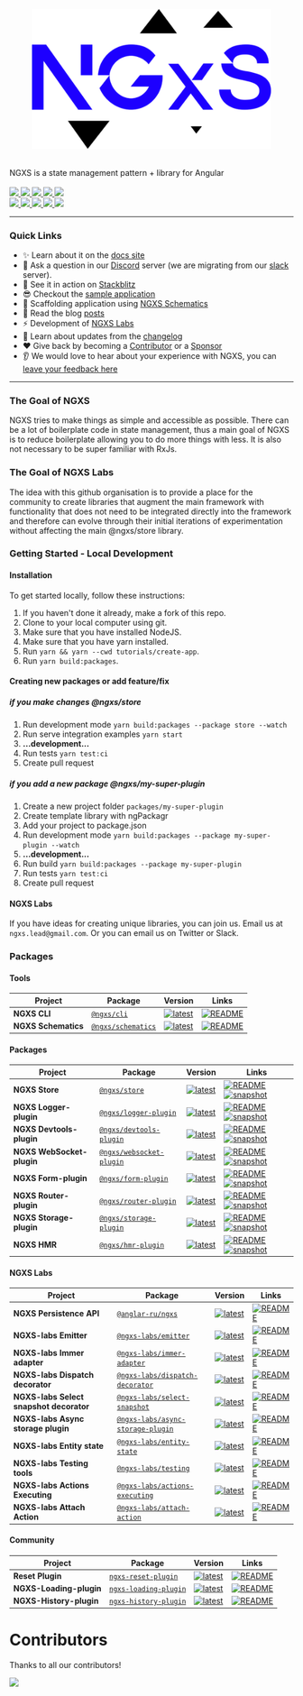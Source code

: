 <p align="center">
  <figure><picture><source srcset="docs/assets/ngxs-logo_dark_theme.png" media="(prefers-color-scheme: dark)"><img src="docs/assets/ngxs-logo_light_theme.png" alt=""></picture></figure>
  <br />
  NGXS is a state management pattern + library for Angular
  <br /><br />
  
  <a href="https://travis-ci.org/ngxs/store">
    <img src="https://api.travis-ci.org/ngxs/store.svg?branch=master" />
  </a>
  <a href="https://join.slack.com/t/ngxs/shared_invite/zt-by26i24h-2CC5~vqwNCiZa~RRibh60Q">
    <img src="https://img.shields.io/badge/slack-join%20us-blue.svg?style=flat&logo=slack" />
  </a>
  <a href="https://badge.fury.io/js/%40ngxs%2Fstore">
    <img src="https://badge.fury.io/js/%40ngxs%2Fstore.svg" />
  </a>
  <a href="https://www.npmjs.com/package/@ngxs/store">
    <img src="https://img.shields.io/npm/dw/@ngxs/store.svg" />
  </a>
  <a href="https://gurubase.io/g/ngxs">
    <img src="https://img.shields.io/badge/Gurubase-Ask%20NGXS%20Guru-006BFF" />
  </a>
  
  <br />
  
  <a href="https://npm-stat.com/charts.html?package=%40ngxs%2Fstore&from=2017-01-12">
    <img src="https://img.shields.io/npm/dt/@ngxs/store.svg" />
  </a>
  <a href="https://codeclimate.com/github/ngxs/store/maintainability">
    <img src="https://api.codeclimate.com/v1/badges/5b43106a1ddff7d76a04/maintainability" />
  </a>
  <a href="https://codeclimate.com/github/ngxs/store/test_coverage">
    <img src="https://api.codeclimate.com/v1/badges/5b43106a1ddff7d76a04/test_coverage" />
  </a> 
  <a href="https://circleci.com/gh/ngxs/store">
    <img src="https://circleci.com/gh/ngxs/store/tree/master.svg?style=svg" />
  </a>
  <a href="https://github.com/ngxs/store/blob/master/LICENSE">
    <img src="https://img.shields.io/github/license/Naereen/StrapDown.js.svg" />
  </a>
</p>

---

### Quick Links

- ✨ Learn about it on the [docs site](https://ngxs.io/)
- 💬 Ask a question in our [Discord](https://discord.gg/yT3Q8cXTnz) server (we are migrating from our [slack](https://join.slack.com/t/ngxs/shared_invite/zt-by26i24h-2CC5~vqwNCiZa~RRibh60Q) server).
- 🚀 See it in action on [Stackblitz](https://stackblitz.com/edit/ngxs-repro)
- 😎 Checkout the [sample application](integration)
- 🔧 Scaffolding application using [NGXS Schematics](https://www.ngxs.io/introduction/schematics)
- 📖 Read the blog [posts](https://medium.com/ngxs)
- ⚡️ Development of [NGXS Labs](https://github.com/ngxs-labs)
- 📝 Learn about updates from the [changelog](CHANGELOG.md)
- ❤️ Give back by becoming a [Contributor](docs/community-and-labs/community/contributors.md) or a [Sponsor](/docs/community-and-labs/community/sponsors.md)
- 👂 We would love to hear about your experience with NGXS, you can [leave your feedback here](https://forms.gle/2Nf9tNyZnaD8AZL89)

---

### The Goal of NGXS

NGXS tries to make things as simple and accessible as possible. There can be a lot of boilerplate code in state management, thus a main goal of NGXS is to reduce boilerplate allowing you to do more things with less. It is also not necessary to be super familiar with RxJs.

### The Goal of NGXS Labs

The idea with this github organisation is to provide a place for the community to create libraries that augment the main framework with functionality that does not need to be integrated directly into the framework and therefore can evolve through their initial iterations of experimentation without affecting the main @ngxs/store library.

### Getting Started - Local Development

#### Installation

To get started locally, follow these instructions:

1. If you haven't done it already, make a fork of this repo.
2. Clone to your local computer using git.
3. Make sure that you have installed NodeJS.
4. Make sure that you have yarn installed.
5. Run `yarn && yarn --cwd tutorials/create-app`.
6. Run `yarn build:packages`.

#### Creating new packages or add feature/fix

##### if you make changes @ngxs/store

1. Run development mode `yarn build:packages --package store --watch`
2. Run serve integration examples `yarn start`
3. **...development...**
4. Run tests `yarn test:ci`
5. Create pull request

##### if you add a new package @ngxs/my-super-plugin

1. Create a new project folder `packages/my-super-plugin`
2. Create template library with ngPackagr
3. Add your project to package.json
4. Run development mode `yarn build:packages --package my-super-plugin --watch`
5. **...development...**
6. Run build `yarn build:packages --package my-super-plugin`
7. Run tests `yarn test:ci`
8. Create pull request

#### NGXS Labs

If you have ideas for creating unique libraries, you can join us. Email us at `ngxs.lead@gmail.com`. Or you can email us on Twitter or Slack.

### Packages

#### Tools

| Project             | Package                                                          | Version                                                                                                               | Links                                                                                                                      |
| ------------------- | ---------------------------------------------------------------- | --------------------------------------------------------------------------------------------------------------------- | -------------------------------------------------------------------------------------------------------------------------- |
| **NGXS CLI**        | [`@ngxs/cli`](https://npmjs.com/package/@ngxs/cli)               | [![latest](https://img.shields.io/npm/v/%40ngxs%2Fcli/latest.svg)](https://npmjs.com/package/@ngxs/cli)               | [![README](https://img.shields.io/badge/README--green.svg)](https://github.com/ngxs/store/blob/master/docs/plugins/cli.md) |
| **NGXS Schematics** | [`@ngxs/schematics`](https://npmjs.com/package/@ngxs/schematics) | [![latest](https://img.shields.io/npm/v/%40ngxs%2Fschematics/latest.svg)](https://npmjs.com/package/@ngxs/schematics) | [![README](https://img.shields.io/badge/README--green.svg)](https://github.com/ngxs/schematics/blob/master/README.md)      |

#### Packages

| Project                   | Package                                                                      | Version                                                                                                                           | Links                                                                                                                                                                                                                                                       |
| ------------------------- | ---------------------------------------------------------------------------- | --------------------------------------------------------------------------------------------------------------------------------- | ----------------------------------------------------------------------------------------------------------------------------------------------------------------------------------------------------------------------------------------------------------- |
| **NGXS Store**            | [`@ngxs/store`](https://npmjs.com/package/@ngxs/store)                       | [![latest](https://img.shields.io/npm/v/%40ngxs%2Fstore/latest.svg)](https://npmjs.com/package/@ngxs/store)                       | [![README](https://img.shields.io/badge/README--green.svg)](http://ngxs.io) [![snapshot](https://img.shields.io/badge/snapshot--blue.svg)](https://www.npmjs.com/package/@ngxs/store/v/dev)                                                                 |
| **NGXS Logger-plugin**    | [`@ngxs/logger-plugin`](https://npmjs.com/package/@ngxs/logger-plugin)       | [![latest](https://img.shields.io/npm/v/%40ngxs%2Flogger-plugin/latest.svg)](https://npmjs.com/package/@ngxs/logger-plugin)       | [![README](https://img.shields.io/badge/README--green.svg)](https://github.com/ngxs/store/blob/master/docs/plugins/logger.md) [![snapshot](https://img.shields.io/badge/snapshot--blue.svg)](https://www.npmjs.com/package/@ngxs/logger-plugin/v/dev)       |
| **NGXS Devtools-plugin**  | [`@ngxs/devtools-plugin`](https://npmjs.com/package/@ngxs/devtools-plugin)   | [![latest](https://img.shields.io/npm/v/%40ngxs%2Fdevtools-plugin/latest.svg)](https://npmjs.com/package/@ngxs/devtools-plugin)   | [![README](https://img.shields.io/badge/README--green.svg)](https://github.com/ngxs/store/blob/master/docs/plugins/devtools.md) [![snapshot](https://img.shields.io/badge/snapshot--blue.svg)](https://www.npmjs.com/package/@ngxs/devtools-plugin/v/dev)   |
| **NGXS WebSocket-plugin** | [`@ngxs/websocket-plugin`](https://npmjs.com/package/@ngxs/websocket-plugin) | [![latest](https://img.shields.io/npm/v/%40ngxs%2Fwebsocket-plugin/latest.svg)](https://npmjs.com/package/@ngxs/websocket-plugin) | [![README](https://img.shields.io/badge/README--green.svg)](https://github.com/ngxs/store/blob/master/docs/plugins/websocket.md) [![snapshot](https://img.shields.io/badge/snapshot--blue.svg)](https://www.npmjs.com/package/@ngxs/websocket-plugin/v/dev) |
| **NGXS Form-plugin**      | [`@ngxs/form-plugin`](https://npmjs.com/package/@ngxs/form-plugin)           | [![latest](https://img.shields.io/npm/v/%40ngxs%2Fform-plugin/latest.svg)](https://npmjs.com/package/@ngxs/form-plugin)           | [![README](https://img.shields.io/badge/README--green.svg)](https://github.com/ngxs/store/blob/master/docs/plugins/form.md) [![snapshot](https://img.shields.io/badge/snapshot--blue.svg)](https://www.npmjs.com/package/@ngxs/form-plugin/v/dev)           |
| **NGXS Router-plugin**    | [`@ngxs/router-plugin`](https://npmjs.com/package/@ngxs/router-plugin)       | [![latest](https://img.shields.io/npm/v/%40ngxs%2Frouter-plugin/latest.svg)](https://npmjs.com/package/@ngxs/router-plugin)       | [![README](https://img.shields.io/badge/README--green.svg)](https://github.com/ngxs/store/blob/master/docs/plugins/router.md) [![snapshot](https://img.shields.io/badge/snapshot--blue.svg)](https://www.npmjs.com/package/@ngxs/router-plugin/v/dev)       |
| **NGXS Storage-plugin**   | [`@ngxs/storage-plugin`](https://npmjs.com/package/@ngxs/storage-plugin)     | [![latest](https://img.shields.io/npm/v/%40ngxs%2Fstorage-plugin/latest.svg)](https://npmjs.com/package/@ngxs/storage-plugin)     | [![README](https://img.shields.io/badge/README--green.svg)](https://github.com/ngxs/store/blob/master/docs/plugins/storage.md) [![snapshot](https://img.shields.io/badge/snapshot--blue.svg)](https://www.npmjs.com/package/@ngxs/storage-plugin/v/dev)     |
| **NGXS HMR**              | [`@ngxs/hmr-plugin`](https://npmjs.com/package/@ngxs/hmr-plugin)             | [![latest](https://img.shields.io/npm/v/%40ngxs%2Fhmr-plugin/latest.svg)](https://npmjs.com/package/@ngxs/hmr-plugin)             | [![README](https://img.shields.io/badge/README--green.svg)](https://github.com/ngxs/store/blob/master/docs/plugins/hmr.md) [![snapshot](https://img.shields.io/badge/snapshot--blue.svg)](https://www.npmjs.com/package/@ngxs/hmr-plugin/v/dev)             |

#### NGXS Labs

| Project                                 | Package                                                                                        | Version                                                                                                                                             | Links                                                                                                          |
| --------------------------------------- | ---------------------------------------------------------------------------------------------- | --------------------------------------------------------------------------------------------------------------------------------------------------- | -------------------------------------------------------------------------------------------------------------- |
| **NGXS Persistence API**                | [`@anglar-ru/ngxs`](https://angular-ru.gitbook.io/sdk/ngxs/ngxs)                               | [![latest](https://img.shields.io/npm/v/%40angular-ru%2Fngxs/latest.svg)](https://npmjs.com/package/@angular-ru/ngxs)                               | [![README](https://img.shields.io/badge/README--green.svg)](https://angular-ru.gitbook.io/sdk/ngxs/ngxs)       |
| **NGXS-labs Emitter**                   | [`@ngxs-labs/emitter`](https://npmjs.com/package/@ngxs-labs/emitter)                           | [![latest](https://img.shields.io/npm/v/%40ngxs-labs%2Femitter/latest.svg)](https://npmjs.com/package/@ngxs-labs/emitter)                           | [![README](https://img.shields.io/badge/README--green.svg)](https://github.com/ngxs-labs/emitter)              |
| **NGXS-labs Immer adapter**             | [`@ngxs-labs/immer-adapter`](https://npmjs.com/package/@ngxs-labs/immer-adapter)               | [![latest](https://img.shields.io/npm/v/%40ngxs-labs%2Fimmer-adapter/latest.svg)](https://npmjs.com/package/@ngxs-labs/immer-adapter)               | [![README](https://img.shields.io/badge/README--green.svg)](https://github.com/ngxs-labs/immer-adapter)        |
| **NGXS-labs Dispatch decorator**        | [`@ngxs-labs/dispatch-decorator`](https://npmjs.com/package/@ngxs-labs/dispatch-decorator)     | [![latest](https://img.shields.io/npm/v/%40ngxs-labs%2Fdispatch-decorator/latest.svg)](https://npmjs.com/package/@ngxs-labs/dispatch-decorator)     | [![README](https://img.shields.io/badge/README--green.svg)](https://github.com/ngxs-labs/dispatch-decorator)   |
| **NGXS-labs Select snapshot decorator** | [`@ngxs-labs/select-snapshot`](https://npmjs.com/package/@ngxs-labs/select-snapshot)           | [![latest](https://img.shields.io/npm/v/%40ngxs-labs%2Fselect-snapshot/latest.svg)](https://npmjs.com/package/@ngxs-labs/select-snapshot)           | [![README](https://img.shields.io/badge/README--green.svg)](https://github.com/ngxs-labs/select-snapshot)      |
| **NGXS-labs Async storage plugin**      | [`@ngxs-labs/async-storage-plugin`](https://npmjs.com/package/@ngxs-labs/async-storage-plugin) | [![latest](https://img.shields.io/npm/v/%40ngxs-labs%2Fasync-storage-plugin/latest.svg)](https://npmjs.com/package/@ngxs-labs/async-storage-plugin) | [![README](https://img.shields.io/badge/README--green.svg)](https://github.com/ngxs-labs/async-storage-plugin) |
| **NGXS-labs Entity state**              | [`@ngxs-labs/entity-state`](https://npmjs.com/package/@ngxs-labs/entity-state)                 | [![latest](https://img.shields.io/npm/v/%40ngxs-labs%2Fentity-state/latest.svg)](https://npmjs.com/package/@ngxs-labs/entity-state)                 | [![README](https://img.shields.io/badge/README--green.svg)](https://github.com/ngxs-labs/entity-state)         |
| **NGXS-labs Testing tools**             | [`@ngxs-labs/testing`](https://npmjs.com/package/@ngxs-labs/testing)                           | [![latest](https://img.shields.io/npm/v/%40ngxs-labs%2Ftesting/latest.svg)](https://npmjs.com/package/@ngxs-labs/testing)                           | [![README](https://img.shields.io/badge/README--green.svg)](https://github.com/ngxs-labs/testing)              |
| **NGXS-labs Actions Executing**         | [`@ngxs-labs/actions-executing`](https://npmjs.com/package/@ngxs-labs/actions-executing)       | [![latest](https://img.shields.io/npm/v/%40ngxs-labs%2Ftesting/latest.svg)](https://npmjs.com/package/@ngxs-labs/actions-executing)                 | [![README](https://img.shields.io/badge/README--green.svg)](https://github.com/ngxs-labs/actions-executing)    |
| **NGXS-labs Attach Action**             | [`@ngxs-labs/attach-action`](https://npmjs.com/package/@ngxs-labs/attach-action)               | [![latest](https://img.shields.io/npm/v/%40ngxs-labs%2Fattach-action/latest.svg)](https://npmjs.com/package/@ngxs-labs/attach-action)               | [![README](https://img.shields.io/badge/README--green.svg)](https://github.com/ngxs-labs/attach-action)        |

#### Community

| Project                 | Package                                                                    | Version                                                                                                                     | Links                                                                                                                                                         |
| ----------------------- | -------------------------------------------------------------------------- | --------------------------------------------------------------------------------------------------------------------------- | ------------------------------------------------------------------------------------------------------------------------------------------------------------- |
| **Reset Plugin**        | [`ngxs-reset-plugin`](https://npmjs.com/package/ngxs-reset-plugin)         | [![latest](https://img.shields.io/npm/v/ngxs-reset-plugin/latest.svg)](https://npmjs.com/package/ngxs-reset-plugin)         | [![README](https://img.shields.io/badge/README--green.svg)](https://github.com/ng-turkey/ngxs-reset-plugin/blob/master/README.md)                             |
| **NGXS-Loading-plugin** | [`ngxs-loading-plugin`](https://www.npmjs.com/package/ngxs-loading-plugin) | [![latest](https://img.shields.io/npm/v/ngxs-loading-plugin/latest.svg)](https://www.npmjs.com/package/ngxs-loading-plugin) | [![README](https://img.shields.io/badge/README--green.svg)](https://github.com/sa-bangash/ngxs-plugin/blob/master/README.md)                                  |
| **NGXS-History-plugin** | [`ngxs-history-plugin`](https://www.npmjs.com/package/ngxs-history-plugin) | [![latest](https://img.shields.io/npm/v/ngxs-history-plugin/latest.svg)](https://www.npmjs.com/package/ngxs-history-plugin) | [![README](https://img.shields.io/badge/README--green.svg)](https://github.com/profanis/ngxs-history-plugin/blob/main/projects/ngxs-history-plugin/README.md) |

# Contributors

Thanks to all our contributors!

<a href="https://github.com/ngxs/ngxs/graphs/contributors"><img src="https://opencollective.com/ngxs/contributors.svg?width=890" /></a>

